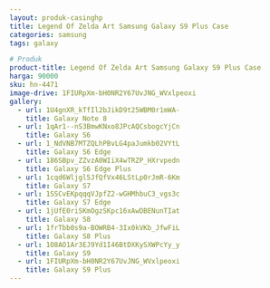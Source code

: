 ```yaml
---
layout: produk-casinghp
title: Legend Of Zelda Art Samsung Galaxy S9 Plus Case
categories: samsung
tags: galaxy

# Produk
product-title: Legend Of Zelda Art Samsung Galaxy S9 Plus Case
harga: 90000
sku: hn-4471
image-drive: 1FIURpXm-bH0NR2Y67UvJNG_WVxlpeoxi
gallery:
  - url: 1U4gnXR_kTfIl2bJikD9t25WBM0r1mWA-
    title: Galaxy Note 8
  - url: 1qAr1--nS3BmwKNxo8JPcAQCsbogcYjCn
    title: Galaxy S6
  - url: 1_NdVNB7MTZQLhPBvLG4paJumkb02VYtL
    title: Galaxy S6 Edge
  - url: 186SBpv_ZZvzA0WIiX4wTRZP_HXrvpedn
    title: Galaxy S6 Edge Plus
  - url: 1cqd6Wljgl5JfQfVx46LStLp0rJmR-6Km
    title: Galaxy S7
  - url: 1SSCvEKpqqqVJpfZ2-wGHMhbuC3_vgs3c
    title: Galaxy S7 Edge
  - url: 1jUfE0riSKmOgzSKpc16xAwDBENunTIat
    title: Galaxy S8
  - url: 1frTbb0s9a-BOWRB4-3Ix0kVKb_JfwFiL
    title: Galaxy S8 Plus
  - url: 1O8AO1Ar3EJ9Yd1I46BtDXKySXWPcYy_y
    title: Galaxy S9
  - url: 1FIURpXm-bH0NR2Y67UvJNG_WVxlpeoxi
    title: Galaxy S9 Plus
---
```

